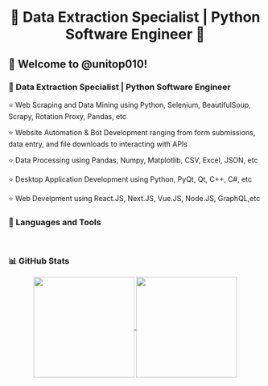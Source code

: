 <h1 align="center" title="...and I'm happy to see you here :)">🏅 Data Extraction Specialist | Python Software Engineer 🏅</a></h1>

<h2>🙏 Welcome to @unitop010!</h2>

<h3>📌 Data Extraction Specialist | Python Software Engineer </h3>

⭐ Web Scraping and Data Mining using Python, Selenium, BeautifulSoup, Scrapy, Rotation Proxy, Pandas, etc

⭐ Website Automation & Bot Development ranging from form submissions, data entry, and file downloads to interacting with APIs

⭐ Data Processing using Pandas, Numpy, Matplotlib, CSV, Excel, JSON, etc

⭐ Desktop Application Development using Python, PyQt, Qt, C++, C#, etc

⭐ Web Develpment using React.JS, Next.JS, Vue.JS, Node.JS, GraphQL,etc
<br/>  
<h3>📌 Languages and Tools</h3>


<br/>  
<h3>📊 GitHub Stats</h3>
<p align="center">
  <a href="https://github.com/OnlyForward0613/github-readme-stats">
    <img height=200 align="center" src="https://github-readme-stats-cg8z.vercel.app/api?username=unitop010&count_private=true&include_all_commits=true&show_icons=true&theme=react&card_width=350" />
  </a>
  <a href="https://github.com/OnlyForward0613/convoychat">
    <img height=200 align="center" src="https://github-readme-stats-cg8z.vercel.app/api/top-langs?username=unitop010&layout=compact&langs_count=8&card_width=350&theme=react" />
  </a>
</p>

